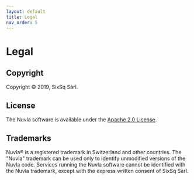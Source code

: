 ```yaml
---
layout: default
title: Legal
nav_order: 5
---
```


# Legal

## Copyright

Copyright &copy; 2019, SixSq Sàrl.

## License

The Nuvla software is available under the [Apache 2.0
License](http://www.apache.org/licenses/LICENSE-2.0).

## Trademarks

Nuvla&reg; is a registered trademark in Switzerland and other
countries.  The "Nuvla" trademark can be used only to identify
unmodified versions of the Nuvla code. Services running the Nuvla
software cannot be identified with the Nuvla trademark, except with
the express written consent of SixSq Sàrl.
